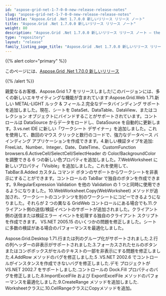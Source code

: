 ```yaml
---
id: "aspose-grid-net-1-7-0-0-new-release-release-notes"
slug: "aspose-grid-net-1-7-0-0-new-release-release-notes"
linktitle: "Aspose.Grid .Net 1.7.0.0 新しいリリース リリース ノート"
title: "Aspose.Grid .Net 1.7.0.0 新しいリリース リリース ノート"
weight: 80
description: "Aspose.Grid .Net 1.7.0.0 新しいリリース リリース ノート – the latest updates and fixes."
type: "repository"
layout: "release"
family_listing_page_title: "Aspose.Grid .Net 1.7.0.0 新しいリリース リリース ノート"
---
```

{{% alert color="primary" %}} 

このページには、[Aspose.Grid .Net 1.7.0.0 新しいリリース](https://releases.aspose.com/cells/net/new-releases/aspose.grid-.net-1.7.0.0-new-release/)

{{% /alert %}} 

親愛なるお客様、Aspose.Grid 1.7 をリリースしました!このバージョンには、多くの新しいエキサイティングな機能が含まれています:Aspose.Grid.Web 1.71.新しい METAL-LIGHT ルック & フィール.2.完全なデータバインディング サポートを追加しました。現在、シートを DataSet、DataTable、DataView、またはコレクション オブジェクトにバインドすることがサポートされています。コントロールは DataSource からデータをロードし、DataSource を自動的に更新します。3.vs.net IDE に新しい「ワークシート デザイナー」を追加しました。これを使用して、数回のマウス クリックと数行のコードで、強力なデータベース バインディング アプリケーションを作成できます。4.新しい検証タイプを追加: FreeList、Number、Integer、Date、DateTime、CustomFunction browsers.6.ActiveCell/SelectCell/SelectHeader の Color/BackgroundColor を調整できる 6 つの新しい色プロパティを追加しました。7.WebWorksheet に新しいプロパティ「Visible」を追加しました。これを使用して、TabBar.8.Added カスタム コマンド ボタンのサポートからワークシートを非表示にすることができます。コントロールの TabBar で独自のボタンを作成できます。9.RegularExpression Validation を他の Validation の 1 つと同時に使用できるようになりました。10.WebWorksheet.Copy(WebWorksheet) メソッドが追加され、ワークシートのコンテンツを別のワークシートにコピーできるようになりました。それらが 2 つの異なる GridWeb コントロールにある場合でも.11.クライアント側の送信/検証イベントのサポートが追加されました。クライアント側の送信または検証エラー イベントを処理する独自のクライアント スクリプトを作成できます。 VS.NET 2005.15 のいくつかの問題を修正しました。シートに多数の検証がある場合のパフォーマンスを最適化しました。

Aspose.Grid.Desktop 1.71.行または列のグループ化がサポートされました.2.行の列ヘッダーの非表示がサポートされました.3.フォーカスされたセルのボタンまたはコンボボックスがセルのテキストの一部を非表示にする問題を修正しました.4.AddRow メソッドのバグを修正しました.5 .VS.NET 2002.6 でコントロールがインスタンスを作成できないバグを修正しました.デモ プロジェクトが VS.NET 2002.7 をサポートしました.コントロールの Dock.Fill プロパティのバグを修正しました.8.ImportExcelFile および ExportExcelFile メソッドのパフォーマンスを最適化しました.9.CreateRange メソッドを追加しました. Worksheetクラスに.10.CellRangeクラスにCopyメソッドを追加。
